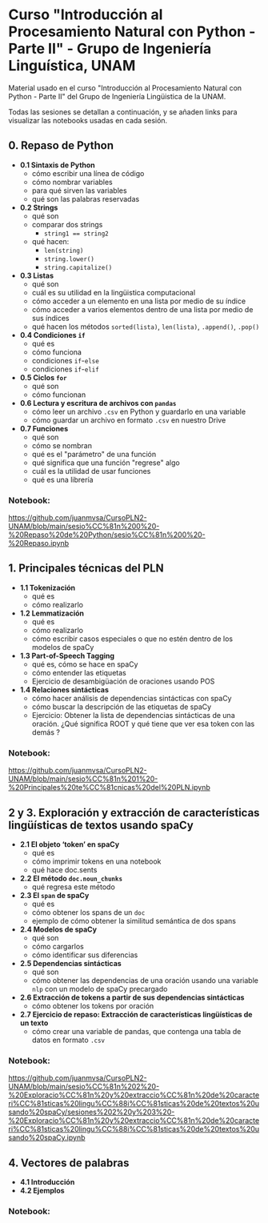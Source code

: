 # Curso "Introducción al Procesamiento Natural con Python - Parte II" - Grupo de Ingeniería Linguística, UNAM
Material usado en el curso "Introducción al Procesamiento Natural con Python - Parte II" del Grupo de Ingeniería Lingüistica de la UNAM.

Todas las sesiones se detallan a continuación, y se añaden links para visualizar las notebooks usadas en cada sesión.

## 0. Repaso de Python
* **0.1 Sintaxis de Python**
  - cómo escribir una línea de código
  - cómo nombrar variables
  - para qué sirven las variables
  - qué son las palabras reservadas
* **0.2 Strings**
  - qué son
  - comparar dos strings
    - `string1 == string2`
  - qué hacen:
    - `len(string)`
    - `string.lower()`
    - `string.capitalize()`
*  **0.3 Listas**
    - qué son
    - cuál es su utilidad en la lingüistica computacional
    - cómo acceder a un elemento en una lista por medio de su índice
    - cómo acceder a varios elementos dentro de una lista por medio de sus índices
    - qué hacen los métodos `sorted(lista)`, `len(lista)`, `.append()`, `.pop()`
* **0.4 Condiciones `if`**
  - qué es
  - cómo funciona
  - condiciones `if`-`else`
  - condiciones `if`-`elif`
* **0.5 Ciclos `for`**
  - qué son
  - cómo funcionan
* **0.6 Lectura y escritura de archivos con `pandas`**
  - cómo leer un archivo `.csv` en Python y guardarlo en una variable
  - cómo guardar un archivo en formato `.csv` en nuestro Drive
* **0.7 Funciones**
  - qué son
  - cómo se nombran
  - qué es el "parámetro" de una función
  - qué significa que una función "regrese" algo
  - cuál es la utilidad de usar funciones
  - qué es una librería 

### Notebook:

https://github.com/juanmvsa/CursoPLN2-UNAM/blob/main/sesio%CC%81n%200%20-%20Repaso%20de%20Python/sesio%CC%81n%200%20-%20Repaso.ipynb


## 1. Principales técnicas del PLN
* **1.1 Tokenización** 
  - qué es
  - cómo realizarlo
* **1.2  Lemmatización** 
  - qué es
  - cómo realizarlo
  - cómo escribir casos especiales o que no estén dentro de los modelos de spaCy
* **1.3  Part-of-Speech Tagging**
  - qué es, cómo se hace en spaCy
  - cómo entender las etiquetas
  - Ejercicio de desambigüación de oraciones usando POS
* **1.4  Relaciones sintácticas**
  - cómo hacer análisis de dependencias sintácticas con spaCy
  - cómo buscar la descripción de las etiquetas de spaCy
  - Ejercicio: Obtener la lista de dependencias sintácticas de una oración. ¿Qué significa ROOT y qué tiene que ver esa token con las demás ?

### Notebook:

https://github.com/juanmvsa/CursoPLN2-UNAM/blob/main/sesio%CC%81n%201%20-%20Principales%20te%CC%81cnicas%20del%20PLN.ipynb

## 2 y 3. Exploración y extracción de características lingüísticas de textos usando spaCy
* **2.1 El objeto ‘token’ en spaCy**
  - qué es
  - cómo imprimir tokens en una notebook 
  - qué hace doc.sents
* **2.2 El método `doc.noun_chunks`**
  - qué regresa este método
* **2.3 El `span` de spaCy**
  - qué es
  - cómo obtener los spans de un `doc`
  - ejemplo de cómo obtener la similitud semántica de dos spans
* **2.4 Modelos de spaCy**
  - qué son
  - cómo cargarlos
  - cómo identificar sus diferencias
* **2.5 Dependencias sintácticas**
  - qué son
  - cómo obtener las dependencias de una oración usando una variable `nlp` con un modelo de spaCy precargado
* **2.6 Extracción de tokens a partir de sus dependencias sintácticas**
  - cómo obtener los tokens por oración
* **2.7 Ejercicio de repaso: Extracción de características lingüísticas de un texto**
  - cómo crear una variable de pandas, que contenga una tabla de datos en formato `.csv`

### Notebook:

https://github.com/juanmvsa/CursoPLN2-UNAM/blob/main/sesio%CC%81n%202%20-%20Exploracio%CC%81n%20y%20extraccio%CC%81n%20de%20caracteri%CC%81sticas%20lingu%CC%88i%CC%81sticas%20de%20textos%20usando%20spaCy/sesiones%202%20y%203%20-%20Exploracio%CC%81n%20y%20extraccio%CC%81n%20de%20caracteri%CC%81sticas%20lingu%CC%88i%CC%81sticas%20de%20textos%20usando%20spaCy.ipynb

## 4. Vectores de palabras
* **4.1 Introducción**
* **4.2 Ejemplos**

### Notebook:
